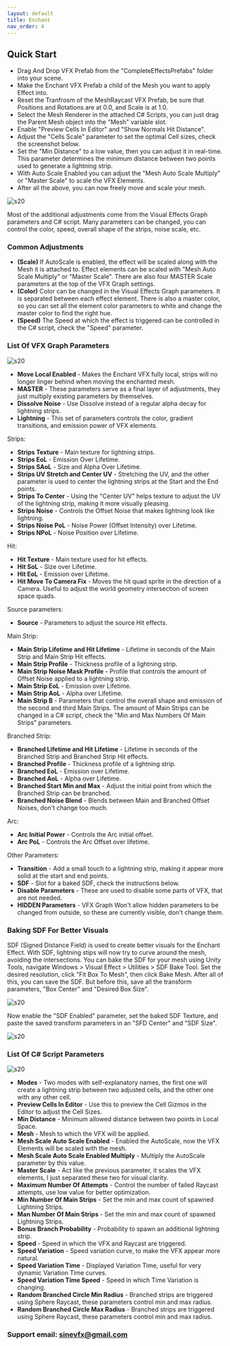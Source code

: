 ```yaml
---
layout: default
title: Enchant
nav_order: 4
---
```


## Quick Start

* Drag And Drop VFX Prefab from the "CompleteEffectsPrefabs" folder into your scene.
* Make the Enchant VFX Prefab a child of the Mesh you want to apply Effect into.
* Reset the Tranfrosm of the MeshRaycast VFX Prefab, be sure that Positions and Rotations are at 0.0, and Scale is at 1.0.
* Select the Mesh Renderer in the attached C# Scripts, you can just drag the Parent Mesh object into the "Mesh" variable slot.
* Enable "Preview Cells In Editor" and "Show Normals Hit Distance".
* Adjust the "Cells Scale" parameter to set the optimal Cell sizes, check the screenshot below.
* Set the "Min Distance" to a low value, then you can adjust it in real-time. This parameter determines the minimum distance between two points used to generate a lightning strip.
* With Auto Scale Enabled you can adjust the "Mesh Auto Scale Multiply" or "Master Scale" to scale the VFX Elements.
* After all the above, you can now freely move and scale your mesh.

![s20](/assets/images/07.png)

Most of the additional adjustments come from the Visual Effects Graph parameters and C# script. Many parameters can be changed, you can control the color, speed, overall shape of the strips, noise scale, etc.

### Common Adjustments

* **(Scale)** If AutoScale is enabled, the effect will be scaled along with the Mesh it is attached to. Effect elements can be scaled with "Mesh Auto Scale Multiply" or "Master Scale". There are also four MASTER Scale parameters at the top of the VFX Graph settings.
* **(Color)** Color can be changed in the Visual Effects Graph parameters. It is separated between each effect element. There is also a master color, so you can set all the element color parameters to white and change the master color to find the right hue.
* **(Speed)** The Speed at which the effect is triggered can be controlled in the C# script, check the "Speed" parameter.

### List Of VFX Graph Parameters

![s20](/assets/images/03.png)

* **Move Local Enabled** - Makes the Enchant VFX fully local, strips will no longer linger behind when moving the enchanted mesh.
* **MASTER** -  These parameters serve as a final layer of adjustments, they just multiply existing parameters by themselves.
* **Dissolve Noise** - Use Dissolve instead of a regular alpha decay for lightning strips.
* **Lightning** - This set of parameters controls the color, gradient transitions, and emission power of VFX elements.
 
Strips:
* **Strips Texture** - Main texture for lightning strips.
* **Strips EoL** - Emission Over Lifetime.
* **Strips SAoL** - Size and Alpha Over Lifetime.
* **Strips UV Stretch and Center UV** - Stretching the UV, and the other parameter is used to center the lightning strips at the Start and the End points.
* **Strips To Center** - Using the "Center UV" helps texture to adjust the UV of the lightning strip, making it more visually pleasing.
* **Strips Noise** - Controls the Offset Noise that makes lightning look like lightning.
* **Strips Noise PoL** - Noise Power (Offset Intensity) over Lifetime.
* **Strips NPoL** - Noise Position over Lifetime.

Hit:
* **Hit Texture** - Main texture used for hit effects.
* **Hit SoL** - Size over Lifetime.
* **Hit EoL** - Emission over Lifetime.
* **Hit Move To Camera Fix** - Moves the hit quad sprite in the direction of a Camera. Useful to adjust the world geometry intersection of screen space quads.

Source parameters:
* **Source** - Parameters to adjust the source Hit effects.

Main Strip:
* **Main Strip Lifetime and Hit Lifetime** - Lifetime in seconds of the Main Strip and Main Strip Hit effects.
* **Main Strip Profile** - Thickness profile of a lightning strip.
* **Main Strip Noise Mask Profile** - Profile that controls the amount of Offset Noise applied to a lightning strip.
* **Main Strip EoL** - Emission over Lifetime.
* **Main Strip AoL** - Alpha over Lifetime.
* **Main Strip B** - Parameters that control the overall shape and emission of the second and third Main Strips. The amount of Main Strips can be changed in a C# script, check the "Min and Max Numbers Of Main Strips" parameters.

Branched Strip:
* **Branched Lifetime and Hit Lifetime** - Lifetime in seconds of the Branched Strip and Branched Strip Hit effects.
* **Branched Profile** - Thickness profile of a lightning strip.
* **Branched EoL** - Emission over Lifetime.
* **Branched AoL** - Alpha over Lifetime.
* **Branched Start Min and Max** - Adjust the initial point from which the Branched Strip can be branched.
* **Branched Noise Blend** - Blends between Main and Branched Offset Noises, don't change too much.

Arc:
* **Arc Initial Power** - Controls the Arc initial offset.
* **Arc PoL** - Controls the Arc Offset over lifetime.

Other Parameters:
* **Transition** - Add a small touch to a lightning strip, making it appear more solid at the start and end points.
* **SDF** - Slot for a baked SDF, check the instructions below.
* **Disable Parameters** - These are used to disable some parts of VFX, that are not needed.
* **HIDDEN Parameters** - VFX Graph Won't allow hidden parameters to be changed from outside, so these are currently visible, don't change them.

### Baking SDF For Better Visuals

SDF (Signed Distance Field) is used to create better visuals for the Enchant Effect. With SDF, lightning stips will now try to curve around the mesh, avoiding the intersections. You can bake the SDF for your mesh using Unity Tools, navigate Windows > Visual Effect > Utilities > SDF Bake Tool. Set the desired resolution, click "Fit Box To Mesh", then click Bake Mesh. After all of this, you can save the SDF. But before this, save all the transform parameters, "Box Center" and "Desired Box Size".

![s20](/assets/images/09.png)

Now enable the "SDF Enabled" parameter, set the baked SDF Texture, and paste the saved transform parameters in an "SFD Center" and "SDF Size".

![s20](/assets/images/10.png)

### List Of C# Script Parameters

![s20](/assets/images/08.png)

* **Modes** - Two modes with self-explanatory names, the first one will create a lightning strip between two adjusted cells, and the other one with any other cell.
* **Preview Cells In Editor** - Use this to preview the Cell Gizmos in the Editor to adjust the Cell Sizes.
* **Min Distance** - Minimum allowed distance between two points in Local Space.
* **Mesh** - Mesh to which the VFX will be applied.
* **Mesh Scale Auto Scale Enabled** - Enabled the AutoScale, now the VFX Elements will be scaled with the mesh.
* **Mesh Scale Auto Scale Enabled Multiply** - Multiply the AutoScale parameter by this value.
* **Master Scale** - Act like the previous parameter, it scales the VFX elements, I just separated these two for visual clarity.
* **Maximum Number Of Attempts** - Control the number of failed Raycast attempts, use low value for better optimization.
* **Min Number Of Main Strips** - Set the min and max count of spawned Lightning Strips.
* **Man Number Of Main Strips** - Set the min and max count of spawned Lightning Strips.
* **Bonus Branch Probability** - Probability to spawn an additional lightning strip.
* **Speed** - Speed in which the VFX and Raycast are triggered.
* **Speed Variation** - Speed variation curve, to make the VFX appear more natural.
* **Speed Variation Time** - Displayed Variation Time, useful for very dynamic Variation Time curves.
* **Speed Variation Time Speed** - Speed in which Time Variation is changing.
* **Random Branched Circle Min Radius** - Branched strips are triggered using Sphere Raycast, these parameters control min and max radius.
* **Random Branched Circle Max Radius** - Branched strips are triggered using Sphere Raycast, these parameters control min and max radius.



### Support email: sinevfx@gmail.com
